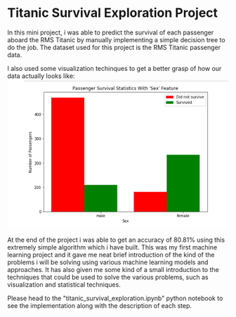 # Titanic Survival Exploration Project
In this mini project, i was able to predict the survival of each passenger aboard the RMS Titanic by manually implementing a simple decision tree to do the job.
The dataset used for this project is the RMS Titanic passenger data.

I also used some visualization techinques to get a better grasp of how our data actually looks like:
![alt text](https://github.com/laythra/titanic_survival_exploration/blob/master/Pictures/Visualization%20-%201.png)

At the end of the project i was able to get an accuracy of 80.81% using this extremely simple algorithm which i have built. This was my first machine learning project and it gave me neat brief introduction of the kind of the problems i will be solving using various machine learning models and approaches. It has also given me some kind of a small introduction to the techniques that could be used to solve the various problems, such as visualization and statistical techniques.

Please head to the "titanic_survival_exploration.ipynb" python notebook to see the implementation along with the description of each step.

